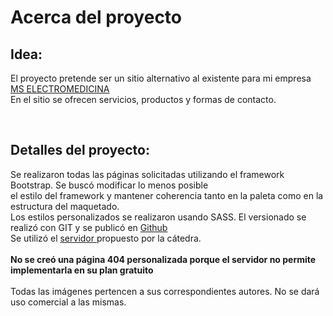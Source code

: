 <body>
 <h1> Acerca del proyecto</h1>
    <h2>Idea:</h2>
    <p>El proyecto pretende ser un sitio alternativo al existente para mi empresa 
    <a href="http://www.mselectromedicina.com" type="text/css" target="_blank">MS ELECTROMEDICINA</a><br>
     En el sitio se ofrecen servicios, productos y formas de contacto.</p>
    <br>
    <h2>Detalles del proyecto:</h2>  
    <p>Se realizaron todas las páginas solicitadas utilizando el framework Bootstrap. Se buscó modificar lo menos posible<br>
       el estilo del framework y mantener coherencia tanto en la paleta como en la estructura del maquetado.<br>
       Los estilos personalizados se realizaron usando SASS.
       El versionado se realizó con GIT y se publicó en <a href="https://github.com/msubotich/ProyectoFinalCoderHouse" target="_blank">Github</a><br>
       Se utilizó el <a href="https://mselectromedicina.000webhostapp.com/" target="_blank">servidor </a>propuesto por la cátedra. <br><br>
       <strong>No se creó una página 404 personalizada porque el servidor no permite implementarla en su plan gratuito</strong> <br><br> 
       Todas las imágenes pertencen a sus correspondientes autores. No se dará uso comercial a las mismas. 
    </p>
</body>
